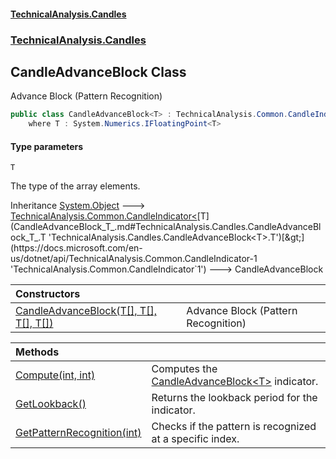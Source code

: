 #### [TechnicalAnalysis.Candles](Atypical.TechnicalAnalysis.Candles.md 'Atypical.TechnicalAnalysis.Candles')
### [TechnicalAnalysis.Candles](Atypical.TechnicalAnalysis.Candles.md#TechnicalAnalysis.Candles 'TechnicalAnalysis.Candles')

## CandleAdvanceBlock<T> Class

Advance Block (Pattern Recognition)

```csharp
public class CandleAdvanceBlock<T> : TechnicalAnalysis.Common.CandleIndicator<T>
    where T : System.Numerics.IFloatingPoint<T>
```
#### Type parameters

<a name='TechnicalAnalysis.Candles.CandleAdvanceBlock_T_.T'></a>

`T`

The type of the array elements.

Inheritance [System.Object](https://docs.microsoft.com/en-us/dotnet/api/System.Object 'System.Object') &#129106; [TechnicalAnalysis.Common.CandleIndicator&lt;](https://docs.microsoft.com/en-us/dotnet/api/TechnicalAnalysis.Common.CandleIndicator-1 'TechnicalAnalysis.Common.CandleIndicator`1')[T](CandleAdvanceBlock_T_.md#TechnicalAnalysis.Candles.CandleAdvanceBlock_T_.T 'TechnicalAnalysis.Candles.CandleAdvanceBlock<T>.T')[&gt;](https://docs.microsoft.com/en-us/dotnet/api/TechnicalAnalysis.Common.CandleIndicator-1 'TechnicalAnalysis.Common.CandleIndicator`1') &#129106; CandleAdvanceBlock<T>

| Constructors | |
| :--- | :--- |
| [CandleAdvanceBlock(T[], T[], T[], T[])](CandleAdvanceBlock_T_.CandleAdvanceBlock(T[],T[],T[],T[]).md 'TechnicalAnalysis.Candles.CandleAdvanceBlock<T>.CandleAdvanceBlock(T[], T[], T[], T[])') | Advance Block (Pattern Recognition) |

| Methods | |
| :--- | :--- |
| [Compute(int, int)](CandleAdvanceBlock_T_.Compute(int,int).md 'TechnicalAnalysis.Candles.CandleAdvanceBlock<T>.Compute(int, int)') | Computes the [CandleAdvanceBlock&lt;T&gt;](CandleAdvanceBlock_T_.md 'TechnicalAnalysis.Candles.CandleAdvanceBlock<T>') indicator. |
| [GetLookback()](CandleAdvanceBlock_T_.GetLookback().md 'TechnicalAnalysis.Candles.CandleAdvanceBlock<T>.GetLookback()') | Returns the lookback period for the indicator. |
| [GetPatternRecognition(int)](CandleAdvanceBlock_T_.GetPatternRecognition(int).md 'TechnicalAnalysis.Candles.CandleAdvanceBlock<T>.GetPatternRecognition(int)') | Checks if the pattern is recognized at a specific index. |
